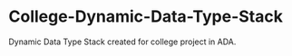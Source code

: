 College-Dynamic-Data-Type-Stack
===============================

Dynamic Data Type Stack created for college project in ADA.
